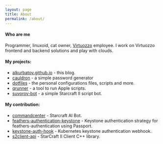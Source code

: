 ```yaml
---
layout: page
title: About
permalink: /about/
---
```


#### Who are me
Programmer, linuxoid, cat owner, [Virtuozzo](https://virtuozzo.com) employee.
I work on Virtuozzo frontend and backend solutions and play with clouds.

#### My projects:
* [alkurbatov.github.io](https://github.com/alkurbatov/alkurbatov.github.io) - this blog.
* [cauldron](https://github.com/alkurbatov/cauldron) - a simple password generator
* [dotfiles](https://github.com/alkurbatov/dotfiles) - the personal configurations files, scripts and more.
* [qrunner](https://github.com/alkurbatov/qrunner) - a tool to run Apple scripts.
* [suvorov-bot](https://github.com/alkurbatov/suvorov-bot) - a simple Starcraft II script bot.

#### My contribution:
* [commandcenter](https://github.com/davechurchill/commandcenter/commits?author=alkurbatov) - Starcraft AI Bot.
* [feathers-authentication-keystone](https://github.com/virtuozzo/feathers-authentication-keystone/commits?author=alkurbatov) - Keystone authentication strategy for feathers-authentication using Passport.
* [keystone-auth-hook](https://github.com/virtuozzo/keystone-auth-hook/commits?author=alkurbatov) - Kubernetes keystone authentication webhook.
* [s2client-api](https://github.com/Blizzard/s2client-api/commits?author=alkurbatov) - StarCraft II Client C++ library.
